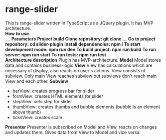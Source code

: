 # range-slider
This is range-slider written in TypeScript as a JQuery plugin. It has MVP architecture.
<br>
<b>How to use</b>
<br>
....
<b>Parameters</b>
<b>Project build</b>
<b>Clone repository: git clone ...</b>
<b>Go to project repository: cd slider-plugin</b>
<b>Install dependencies: npm i</b>
<b>To start development mode: npm run dev</b>
<b>To build project: npm run build</b>
<b>To run server: npm run start</b>
<b>To run tests: npm run test</b>
<br>
<b>Architecture description</b>
Plugin has MVP-architecture.
<b>Model</b>
Model stores data and contains business-logic
<b>View</b>
View has calculations which are necessary of display, also reacts on user's actions. View consists of subview. Only main View reaches subview but subviews don't reach main View and each other.
<b>Subview</b>
<ul>
  <li>barView: creates progress bar for slider</li>
  <li>formView: creates HTML elements for slider</li>
  <li>stepView: sets step for slider</li>
  <li>thumbView: creates thumbs and bubble elements (bubble is an element above thumb)</li>
  <li>ticksView: creates scale</li>
</ul>
<b>Presenter</b>
Presenter is subscribed on Model and View, reacts on changes and updates them. Gives data from View to Model and vice versa.
